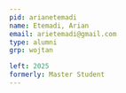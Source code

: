 ```yaml
---
pid: arianetemadi
name: Etemadi, Arian
email: arietemadi@gmail.com
type: alumni
grp: wojtan

left: 2025
formerly: Master Student
---
```

